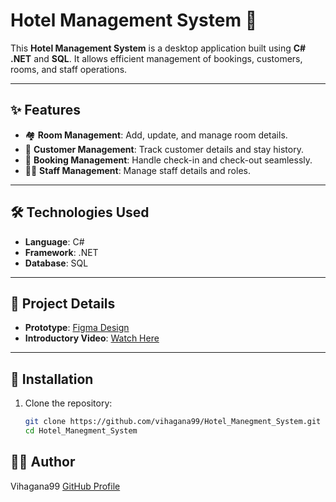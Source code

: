 # Hotel Management System 🏨

This **Hotel Management System** is a desktop application built using **C# .NET** and **SQL**. It allows efficient management of bookings, customers, rooms, and staff operations.

---

## ✨ Features

- 🏘️ **Room Management**: Add, update, and manage room details.
- 👤 **Customer Management**: Track customer details and stay history.
- 📅 **Booking Management**: Handle check-in and check-out seamlessly.
- 👨‍💼 **Staff Management**: Manage staff details and roles.

---

## 🛠️ Technologies Used

- **Language**: C#  
- **Framework**: .NET  
- **Database**: SQL  

---

## 📂 Project Details

- **Prototype**: [Figma Design](https://www.figma.com/proto/zJFAaYe5y7XpRNEN0zQ6OO/Hotel-Management-System-in-C%23?node-id=1-102&t=4Nek0uYxWXo8vd9f-1&starting-point-node-id=1%3A2)  
- **Introductory Video**: [Watch Here](https://drive.google.com/file/d/1Pkg7WNyolJ8wvzcbwE0Hi-E_up0HMkHQ/view?usp=sharing)

---

## 🚀 Installation

1. Clone the repository:
   ```bash
   git clone https://github.com/vihagana99/Hotel_Manegment_System.git
   cd Hotel_Manegment_System

## 👨‍💻 Author
Vihagana99
[GitHub Profile](https://github.com/vihagana99)


